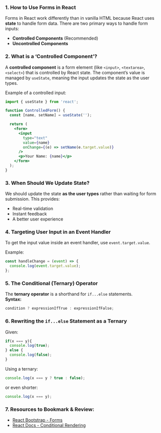 
### **1. How to Use Forms in React**

Forms in React work differently than in vanilla HTML because React uses **state** to handle form data. There are two primary ways to handle form inputs:

-   **Controlled Components** (Recommended)
-   **Uncontrolled Components**

### **2. What is a ‘Controlled Component’?**

A **controlled component** is a form element (like `<input>`, `<textarea>`, `<select>`) that is controlled by React state. The component’s value is managed by `useState`, meaning the input updates the state as the user types.

Example of a controlled input:

```jsx
import { useState } from 'react';

function ControlledForm() {
  const [name, setName] = useState('');

  return (
    <form>
      <input 
        type="text" 
        value={name} 
        onChange={(e) => setName(e.target.value)}
      />
      <p>Your Name: {name}</p>
    </form>
  );
}

```

### **3. When Should We Update State?**

We should update the state **as the user types** rather than waiting for form submission. This provides:

-   Real-time validation
-   Instant feedback
-   A better user experience

### **4. Targeting User Input in an Event Handler**

To get the input value inside an event handler, use `event.target.value`.

Example:

```jsx
const handleChange = (event) => {
  console.log(event.target.value);
};

```

### **5. The Conditional (Ternary) Operator**

The **ternary operator** is a shorthand for `if...else` statements.  
**Syntax:**

```jsx
condition ? expressionIfTrue : expressionIfFalse;

```

### **6. Rewriting the `if...else` Statement as a Ternary**

Given:

```js
if(x === y){
  console.log(true);
} else {
  console.log(false);
}

```

Using a ternary:

```js
console.log(x === y ? true : false);

```

or even shorter:

```js
console.log(x === y);

```

### **7. Resources to Bookmark & Review:**

-   [React Bootstrap - Forms](https://react-bootstrap.github.io/forms/)
-   [React Docs - Conditional Rendering](https://react.dev/learn/conditional-rendering)
